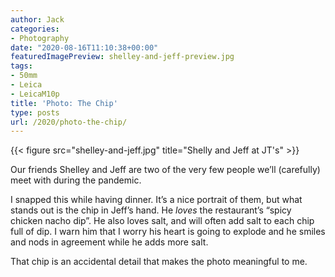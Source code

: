 ```yaml
---
author: Jack
categories:
- Photography
date: "2020-08-16T11:10:38+00:00"
featuredImagePreview: shelley-and-jeff-preview.jpg
tags:
- 50mm
- Leica
- LeicaM10p
title: 'Photo: The Chip'
type: posts
url: /2020/photo-the-chip/
---
```

{{< figure src="shelley-and-jeff.jpg" title="Shelly and Jeff at JT's" >}}

Our friends Shelley and Jeff are two of the very few people we&#8217;ll (carefully) meet with during the pandemic.

I snapped this while having dinner. It&#8217;s a nice portrait of them, but what stands out is the chip in Jeff&#8217;s hand. He _loves_ the restaurant&#8217;s &#8220;spicy chicken nacho dip&#8221;. He also loves salt, and will often add salt to each chip full of dip. I warn him that I worry his heart is going to explode and he smiles and nods in agreement while he adds more salt.

That chip is an accidental detail that makes the photo meaningful to me.

